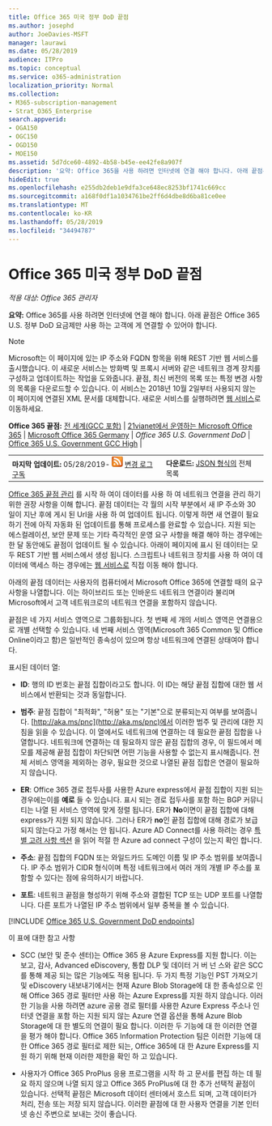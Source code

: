 ```yaml
---
title: Office 365 미국 정부 DoD 끝점
ms.author: josephd
author: JoeDavies-MSFT
manager: laurawi
ms.date: 05/28/2019
audience: ITPro
ms.topic: conceptual
ms.service: o365-administration
localization_priority: Normal
ms.collection:
- M365-subscription-management
- Strat_O365_Enterprise
search.appverid:
- OGA150
- OGC150
- OGD150
- MOE150
ms.assetid: 5d7dce60-4892-4b58-b45e-ee42fe8a907f
description: '요약: Office 365을 사용 하려면 인터넷에 연결 해야 합니다. 아래 끝점은 Office 365 U.S. 정부 DoD 요금제만 사용 하는 고객에 게 연결할 수 있어야 합니다.'
hideEdit: true
ms.openlocfilehash: e255db2deb1e9dfa3ce648ec8253bf1741c669cc
ms.sourcegitcommit: a168f0df1a1034761be2ff6d4dbe8d6ba81ce0ee
ms.translationtype: MT
ms.contentlocale: ko-KR
ms.lasthandoff: 05/28/2019
ms.locfileid: "34494787"
---
```

# <a name="office-365-us-government-dod-endpoints"></a>Office 365 미국 정부 DoD 끝점

*적용 대상: Office 365 관리자*

 **요약:** Office 365를 사용 하려면 인터넷에 연결 해야 합니다. 아래 끝점은 Office 365 U.S. 정부 DoD 요금제만 사용 하는 고객에 게 연결할 수 있어야 합니다.
  
> [!NOTE]
> Microsoft는 이 페이지에 있는 IP 주소와 FQDN 항목을 위해 REST 기반 웹 서비스를 출시했습니다. 이 새로운 서비스는 방화벽 및 프록시 서버와 같은 네트워크 경계 장치를 구성하고 업데이트하는 작업을 도와줍니다. 끝점, 최신 버전의 목록 또는 특정 변경 사항의 목록을 다운로드할 수 있습니다. 이 서비스는 2018년 10월 2일부터 사용되지 않는 이 페이지에 연결된 XML 문서를 대체합니다. 새로운 서비스를 실행하려면 [웹 서비스](office-365-ip-web-service.md)로 이동하세요.
  
 **Office 365 끝점:** [전 세계(GCC 포함)](urls-and-ip-address-ranges.md) | [21vianet에서 운영하는 Microsoft Office 365](urls-and-ip-address-ranges-21vianet.md)  | [Microsoft Office 365 Germany](office-365-germany-endpoints.md)  |  *Office 365 U.S. Government DoD* | [Office 365 U.S. Government GCC High](office-365-u-s-government-gcc-high-endpoints.md) |
  
|||
|:-----|:-----|
|**마지막 업데이트:** 05/28/2019- ![RSS](media/5dc6bb29-25db-4f44-9580-77c735492c4b.png) [변경 로그 구독](https://endpoints.office.com/version/USGOVDoD?allversions=true&format=rss&clientrequestid=b10c5ed1-bad1-445f-b386-b919946339a7) <br/> |**다운로드:** [JSON 형식의](https://endpoints.office.com/endpoints/USGOVDoD?clientrequestid=b10c5ed1-bad1-445f-b386-b919946339a7) 전체 목록 <br/> |
   
 [Office 365 끝점 관리](managing-office-365-endpoints.md) 를 시작 하 여이 데이터를 사용 하 여 네트워크 연결을 관리 하기 위한 권장 사항을 이해 합니다. 끝점 데이터는 각 월의 시작 부분에서 새 IP 주소와 30 일이 지난 후에 게시 된 Url을 사용 하 여 업데이트 됩니다. 이렇게 하면 새 연결이 필요 하기 전에 아직 자동화 된 업데이트를 통해 프로세스를 완료할 수 있습니다. 지원 되는 에스컬레이션, 보안 문제 또는 기타 즉각적인 운영 요구 사항을 해결 해야 하는 경우에는 한 달 동안에도 끝점이 업데이트 될 수 있습니다. 아래이 페이지에 표시 된 데이터는 모두 REST 기반 웹 서비스에서 생성 됩니다. 스크립트나 네트워크 장치를 사용 하 여이 데이터에 액세스 하는 경우에는 [웹 서비스로](office-365-ip-web-service.md) 직접 이동 해야 합니다.

아래의 끝점 데이터는 사용자의 컴퓨터에서 Microsoft Office 365에 연결할 때의 요구 사항을 나열합니다. 이는 하이브리드 또는 인바운드 네트워크 연결이라 불리며 Microsoft에서 고객 네트워크로의 네트워크 연결을 포함하지 않습니다.

끝점은 네 가지 서비스 영역으로 그룹화됩니다. 첫 번째 세 개의 서비스 영역은 연결용으로 개별 선택할 수 있습니다. 네 번째 서비스 영역(Microsoft 365 Common 및 Office Online이라고 함)은 일반적인 종속성이 있으며 항상 네트워크에 연결된 상태여야 합니다.

표시된 데이터 열:

- **ID**: 행의 ID 번호는 끝점 집합이라고도 합니다. 이 ID는 해당 끝점 집합에 대한 웹 서비스에서 반환되는 것과 동일합니다.

- **범주**: 끝점 집합이 "최적화", "허용" 또는 "기본"으로 분류되는지 여부를 보여줍니다. [http://aka.ms/pnc](http://aka.ms/pnc)에서 이러한 범주 및 관리에 대한 지침을 읽을 수 있습니다. 이 열에서도 네트워크에 연결하는 데 필요한 끝점 집합을 나열합니다. 네트워크에 연결하는 데 필요하지 않은 끝점 집합의 경우, 이 필드에서 메모를 제공해 끝점 집합이 차단되면 어떤 기능을 사용할 수 없는지 표시해줍니다. 전체 서비스 영역을 제외하는 경우, 필요한 것으로 나열된 끝점 집합은 연결이 필요하지 않습니다.

- **ER**: Office 365 경로 접두사를 사용한 Azure express에서 끝점 집합이 지원 되는 경우에는이를 **예로** 들 수 있습니다. 표시 되는 경로 접두사를 포함 하는 BGP 커뮤니티는 나열 된 서비스 영역에 맞게 정렬 됩니다. ER가 **No**이면이 끝점 집합에 대해 express가 지원 되지 않습니다. 그러나 ER가 **no**인 끝점 집합에 대해 경로가 보급 되지 않는다고 가정 해서는 안 됩니다. Azure AD Connect를 사용 하려는 경우 [특별 고려 사항 섹션](https://docs.microsoft.com/azure/active-directory/connect/active-directory-AADconnect-instances#microsoft-azure-government-cloud) 을 읽어 적절 한 Azure ad connect 구성이 있는지 확인 합니다.

- **주소**: 끝점 집합의 FQDN 또는 와일드카드 도메인 이름 및 IP 주소 범위를 보여줍니다. IP 주소 범위가 CIDR 형식이며 특정 네트워크에서 여러 개의 개별 IP 주소를 포함할 수 있다는 점에 유의하시기 바랍니다.
 
- **포트**: 네트워크 끝점을 형성하기 위해 주소와 결합된 TCP 또는 UDP 포트를 나열합니다. 다른 포트가 나열된 IP 주소 범위에서 일부 중복을 볼 수 있습니다.
 
[!INCLUDE [Office 365 U.S. Government DoD endpoints](./includes/office-365-u.s.-government-dod-endpoints.md)]
  
이 표에 대한 참고 사항

- SCC (보안 및 준수 센터)는 Office 365 용 Azure Express를 지원 합니다. 이는 보고, 감사, Advanced eDiscovery, 통합 DLP 및 데이터 거 버 넌 스와 같은 SCC를 통해 제공 되는 많은 기능에도 적용 됩니다. 두 가지 특정 기능인 PST 가져오기 및 eDiscovery 내보내기에서는 현재 Azure Blob Storage에 대 한 종속성으로 인해 Office 365 경로 필터만 사용 하는 Azure Express를 지원 하지 않습니다. 이러한 기능을 사용 하려면 azure 공용 경로 필터를 사용한 Azure Express 주소나 인터넷 연결을 포함 하는 지원 되지 않는 Azure 연결 옵션을 통해 Azure Blob Storage에 대 한 별도의 연결이 필요 합니다. 이러한 두 기능에 대 한 이러한 연결을 평가 해야 합니다. Office 365 Information Protection 팀은 이러한 기능에 대 한 Office 365 경로 필터로 제한 되는, Office 365에 대 한 Azure Express를 지원 하기 위해 현재 이러한 제한을 확인 하 고 있습니다.

- 사용자가 Office 365 ProPlus 응용 프로그램을 시작 하 고 문서를 편집 하는 데 필요 하지 않으며 나열 되지 않고 Office 365 ProPlus에 대 한 추가 선택적 끝점이 있습니다. 선택적 끝점은 Microsoft 데이터 센터에서 호스트 되며, 고객 데이터가 처리, 전송 또는 저장 되지 않습니다. 이러한 끝점에 대 한 사용자 연결을 기본 인터넷 송신 주변으로 보내는 것이 좋습니다.
